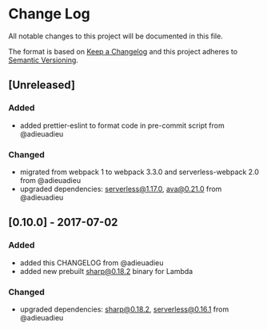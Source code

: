 # Change Log
All notable changes to this project will be documented in this file.

The format is based on [Keep a Changelog](http://keepachangelog.com/en/1.0.0/)
and this project adheres to [Semantic Versioning](http://semver.org/spec/v2.0.0.html).


## [Unreleased]
### Added
- added prettier-eslint to format code in pre-commit script from @adieuadieu

### Changed
- migrated from webpack 1 to webpack 3.3.0 and serverless-webpack 2.0 from @adieuadieu
- upgraded dependencies:  serverless@1.17.0, ava@0.21.0 from @adieuadieu


## [0.10.0] - 2017-07-02
### Added
- added this CHANGELOG from @adieuadieu
- added new prebuilt sharp@0.18.2 binary for Lambda

### Changed
- upgraded dependencies: sharp@0.18.2, serverless@0.16.1 from @adieuadieu
